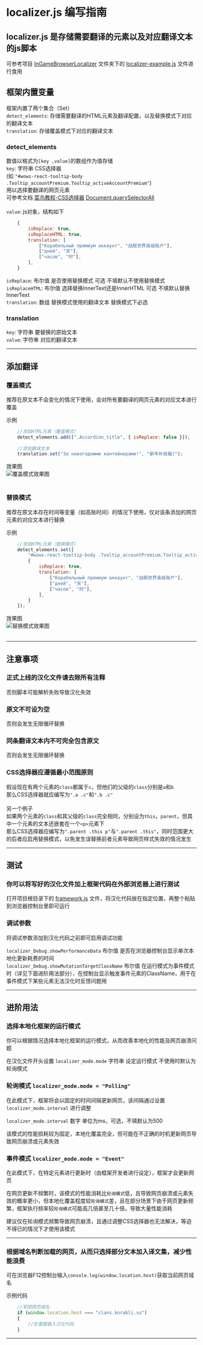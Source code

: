 # localizer.js 编写指南
## localizer.js 是存储需要翻译的元素以及对应翻译文本的js脚本

可参考项目 [InGameBrowserLocalizer](https://github.com/windofxy/Lesta-InGameBrowser-Localization-Framework-Public/tree/main/InGameBrowserLocalizer) 文件夹下的 [localizer-example.js](https://github.com/windofxy/Lesta-InGameBrowser-Localization-Framework-Public/blob/main/InGameBrowserLocalizer/localizer-example.js) 文件进行食用<br>

## 框架内置变量

框架内置了两个集合（Set）<br>
`detect_elements`: 存储需要翻译的HTML元素及翻译配置，以及替换模式下对应的翻译文本<br>
`translation`: 存储覆盖模式下对应的翻译文本<br>

### detect_elements

数值以格式为`[key ,value]`的数组作为值存储<br>
`key`: 字符串 CSS选择器<br>(如 ``"#wows-react-tooltip-body .Tooltip_accountPremium.Tooltip_activeAccountPremium"``)<br>用以选择要翻译的网页元素<br>
可参考文档 [菜鸟教程-CSS选择器](https://www.runoob.com/cssref/css-selectors.html) [Document.querySelectorAll](https://developer.mozilla.org/zh-CN/docs/Web/API/Document/querySelectorAll)<br><br>
`value`: js对象，结构如下<br>

```javascript
    {
        isReplace: true,
        isReplaceHTML: true,
        translation: [
            ["Корабельный премиум аккаунт", "战舰世界高级账户"],
            ["дней", "天"],
            ["часов", "时"],
        ],
    }
```

`isReplace`: 布尔值 是否使用替换模式 可选 不填默认不使用替换模式<br>
`isReplaceHTML`: 布尔值 选择替换InnerText还是InnerHTML 可选 不填默认替换InnerText<br>
`translation`: 数组 替换模式使用的翻译文本 替换模式下必选<br>

### translation

`key`: 字符串 要替换的原始文本<br>
`value`: 字符串 对应的翻译文本<br>

---

## 添加翻译

### 覆盖模式

推荐在原文本不会变化的情况下使用，会对所有要翻译的网页元素的对应文本进行覆盖<br>

示例<br>

```javascript
    //添加HTML元素（覆盖模式）
    detect_elements.add([".Accordion_title", { isReplace: false }]);
    
    //添加翻译文本
    translation.set("За новогодними контейнерами!", "新年补给箱!");
```

效果图<br>
![覆盖模式效果图](https://github.com/user-attachments/assets/eb97ea84-a1b7-48da-9ed4-ab2b431649ad)<br><br>

### 替换模式

推荐在原文本存在时间等变量（如高账时间）的情况下使用，仅对该条添加的网页元素的对应文本进行替换<br>

示例<br>

```javascript
    //添加HTML元素（替换模式）
    detect_elements.set([
        "#wows-react-tooltip-body .Tooltip_accountPremium.Tooltip_activeAccountPremium",
        {
            isReplace: true,
            translation: [
                ["Корабельный премиум аккаунт", "战舰世界高级账户"],
                ["дней", "天"],
                ["часов", "时"],
            ],
        }
    ]);
```

效果图<br>
![替换模式效果图](https://github.com/user-attachments/assets/421adaa0-c440-4946-b868-3b5e825fc97e)<br><br>

---

## 注意事项

### 正式上线的汉化文件请去除所有注释

否则脚本可能解析失败导致汉化失效<br>

### 原文不可设为空

否则会发生无限循环替换<br>

### 同条翻译文本内不可完全包含原文

否则会发生无限循环替换<br>

### CSS选择器应遵循最小范围原则

假设现在有两个元素的`class`都属于`c`，但他们的父级的`class`分别是`a`和`b`<br>
那么CSS选择器就应编写为`".a .c"`和`".b .c"`<br><br>
另一个例子<br>
如果两个元素的`class`和其父级的`class`完全相同，分别设为`this`，`parent`，但其中一个元素的文本还嵌套在一个`<p>`元素下<br>
那么CSS选择器应编写为`".parent .this p"`与`".parent .this"`，同时范围更大的后者应启用替换模式，以免发生误替换前者元素导致网页样式失效的情况发生<br>

---

## 测试

### 你可以将写好的汉化文件加上框架代码在外部浏览器上进行测试

打开项目根目录下的 [framework.js](https://github.com/windofxy/Lesta-InGameBrowser-Localization-Framework-Public/blob/main/framework.js) 文件，将汉化代码放在指定位置，再整个粘贴到浏览器控制台里即可运行

### 调试参数

将调试参数添加到汉化代码之前即可启用调试功能

`localizer_Debug.showPerformanceData` 布尔值 是否在浏览器控制台显示单次本地化更新耗费的时间<br>
`localizer_Debug.showMutationTargetClassName` 布尔值 在运行模式为事件模式时（详见下面进阶用法部分），在控制台显示触发事件元素的ClassName，用于在事件模式下某些元素无法汉化时反馈问题用

---

## 进阶用法

### 选择本地化框架的运行模式

你可以根据情况选择本地化框架的运行模式，从而改善本地化的性能及网页崩溃问题<br>

在汉化文件开头设置 `localizer_mode.mode` 字符串 设定运行模式 不使用时默认为轮询模式<br>

### 轮询模式 `localizer_mode.mode = "Polling"`

在此模式下，框架将会以固定的时间间隔更新网页，该间隔通过设置 `localizer_mode.interval` 进行调整<br>

`localizer_mode.interval` 数字 单位为ms，可选，不填默认为500<br>

该模式的性能损耗较为固定，本地化覆盖完全，但可能在不正确的时机更新网页导致网页崩溃或元素失效<br>

### 事件模式 `localizer_mode.mode = "Event"`

在此模式下，在特定元素进行更新时（由框架开发者进行设定），框架才会更新网页<br>

在网页更新不频繁时，该模式的性能消耗比`轮询模式`低，且导致网页崩溃或元素失效的概率更小，但本地化覆盖程度较`轮询模式`差，且在部分场景下由于网页更新频繁，框架执行频率较`轮询模式`可能高几倍甚至几十倍，导致大量性能消耗<br>

建议仅在轮询模式频繁导致网页崩溃，且通过调整CSS选择器也无法解决，等迫不得已的情况下才使用该模式

---

### 根据域名判断加载的网页，从而只选择部分文本加入译文集，减少性能浪费

可在浏览器F12控制台输入`console.log(window.location.host)`获取当前网页域名

示例代码

```javascript
    //军团网页域名
    if (window.location.host === "clans.korabli.su")
    {
        //在里面输入汉化代码
    }
```

---